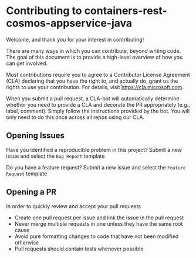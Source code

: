 # Contributing to containers-rest-cosmos-appservice-java

Welcome, and thank you for your interest in contributing!

There are many ways in which you can contribute, beyond writing code. The goal of this document is to provide a high-level overview of how you can get involved.

Most contributions require you to agree to a
Contributor License Agreement (CLA) declaring that you have the right to, and actually do, grant us
the rights to use your contribution. For details, visit https://cla.microsoft.com.

When you submit a pull request, a CLA-bot will automatically determine whether you need to provide a CLA and decorate the PR appropriately (e.g., label, comment). Simply follow the instructions provided by the bot. You will only need to do this once across all repos using our CLA.

## Opening Issues
Have you identified a reproducible problem in this project? Submit a new issue and select the `Bug Report` template

Do you have a feature request? Submit a new issue and select the `Feature Request` template

## Opening a PR

In order to quickly review and accept your pull requests
- Create one pull request per issue and link the issue in the pull request
- Never merge multiple requests in one unless they have the same root cause
- Avoid pure formatting changes to code that have not been modified otherwise
- Pull requests should contain tests whenever possible
